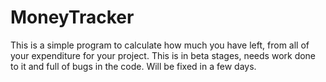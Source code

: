 # MoneyTracker

This is a simple program to calculate how much you have left, from all of your expenditure for your project. This is in beta stages, needs work done to it and full of bugs in the code. Will be fixed in a few days. 
